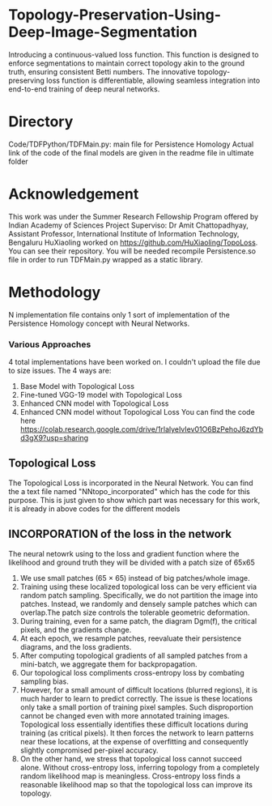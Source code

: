 # Topology-Preservation-Using-Deep-Image-Segmentation

Introducing a continuous-valued loss function. This function is designed to enforce segmentations to maintain correct topology akin to the ground truth, ensuring consistent Betti numbers. The innovative topology-preserving loss function is differentiable, allowing seamless integration into end-to-end training of deep neural networks.

# Directory
Code/TDFPython/TDFMain.py: main file for Persistence Homology
Actual link of the code of the final models are given in the readme file in ultimate folder

# Acknowledgement
This work was under the Summer Research Fellowship Program offered by Indian Academy of Sciences
Project Superviso: Dr Amit Chattopadhyay, Assistant Professor, International Institute of Information Technology, Bengaluru
HuXiaoling worked on https://github.com/HuXiaoling/TopoLoss. You can see their repository. You will be needed recompile Persistence.so file in order to run TDFMain.py wrapped as a static library.

# Methodology 
N implementation file contains only 1 sort of implementation of the Persistence Homology concept with Neural Networks.

### Various Approaches
4 total implementations have been worked on. I couldn't upload the file due to size issues.
The 4 ways are:
1. Base Model with Topological Loss
2. Fine-tuned VGG-19 model with Topological Loss
3. Enhanced CNN model with Topological Loss
4. Enhanced CNN model without Topological Loss
You can find the code here https://colab.research.google.com/drive/1rlalyeIvIev01O6BzPehoJ6zdYbd3gX9?usp=sharing

## Topological Loss
The Topological Loss is incorporated in the Neural Network. You can find the a text file named "NNtopo_incorporated" which has the code for this purpose. This is just given to show which part was necessary for this work, it is already in above codes for the different models

## INCORPORATION of the loss in the network
The neural netowrk using to the loss and gradient function where the likelihood and ground truth they will be divided with a patch size of 65x65
1. We use small patches (65 × 65) instead of big patches/whole image.
2. Training using these localized topological loss can be very efficient via random patch sampling. Specifically, we do not partition the image into patches. Instead, we randomly and densely sample patches which can overlap.The patch size controls the tolerable geometric deformation. 
3. During training, even for a same patch, the diagram Dgm(f), the critical pixels, and the gradients change. 
4. At each epoch, we resample patches, reevaluate their persistence diagrams, and the loss gradients. 
5. After computing topological gradients of all sampled patches from a mini-batch, we aggregate them for backpropagation.
6. Our topological loss compliments cross-entropy loss by combating sampling bias.
7. However, for a small amount of difficult locations (blurred regions), it is much harder to learn to predict correctly. The issue is these locations only take a small portion of training pixel samples. Such disproportion cannot be changed even with more annotated training images. Topological loss essentially identifies these difficult locations during training (as critical pixels). It then forces the network to learn patterns near these locations, at the expense of overfitting and consequently slightly compromised per-pixel accuracy.
8. On the other hand, we stress that topological loss cannot succeed alone. Without cross-entropy loss, inferring topology from a completely random likelihood map is meaningless. Cross-entropy loss finds a reasonable likelihood map so that the topological loss can improve its topology.
